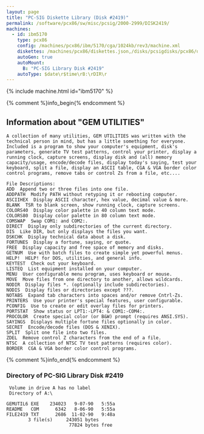 ```yaml
---
layout: page
title: "PC-SIG Diskette Library (Disk #2419)"
permalink: /software/pcx86/sw/misc/pcsig/2000-2999/DISK2419/
machines:
  - id: ibm5170
    type: pcx86
    config: /machines/pcx86/ibm/5170/cga/1024kb/rev3/machine.xml
    diskettes: /machines/pcx86/diskettes.json,/disks/pcsigdisks/pcx86/diskettes.json
    autoGen: true
    autoMount:
      B: "PC-SIG Library Disk #2419"
    autoType: $date\r$time\rB:\rDIR\r
---
```


{% include machine.html id="ibm5170" %}

{% comment %}info_begin{% endcomment %}

## Information about "GEM UTILITIES"

    A collection of many utilities, GEM UTILITIES was written with the
    technical person in mind, but has a little something for everyone.
    Included is a program to show your computer's equipment, disk's
    parameters, generate TV test patterns, control your printer, display a
    running clock, capture screens, display disk and (all) memory
    capacity/usage, encode/decode files, display today's saying, test your
    keyboard, split a file, display an ASCII table, CGA & VGA border color
    control programs, remove tabs or control Zs from a file, etc....
    
    File Descriptions:
    ADD  Append two or three files into one file.
    ADDPATH  Modify PATH without retyping it or rebooting computer.
    ASCIIHEX  Display ASCII character, hex value, decimal value & more.
    BLANK  TSR to blank screen, show running clock, capture screens.
    COLORS40  Display color palette in 40 column text mode.
    COLORS80  Display color palette in 80 column text mode.
    COMSWAP  Swap COM1: and COM2:.
    DIRECT  Display only subdirectories of the current directory.
    DIS  Like DIR, but only displays the files you want.
    DSKCHK  Display technical data about a disk.
    FORTUNES  Display a fortune, saying, or quote.
    FREE  Display capacity and free space of memory and disks.
    GETNUM  Use with batch files to create simple yet powerful menus.
    HELP!  HELP! for DOS, utilities, and general info.
    KEYTEST  Check out your keyboard.
    LISTEQ  List equipment installed on your computer.
    MENU  User configurable menu program, uses keyboard or mouse.
    MOVE  Move files from one directory to another, allows wildcards.
    NODIR  Display files *. (optionally include subdirectories).
    NODIS  Display files or directories except ???.
    NOTABS  Expand tab characters into spaces and/or remove Cntrl-Zs.
    PRINTERS  Use your printer's special features, user configurable.
    PCONFIG  Use to create or edit overlay files for printers.
    PORTSTAT  Show status or LPT1:-LPT4: & COM1:-COM4:.
    PROCOLOR  Create special color (or B&W) prompt (requires ANSI.SYS).
    SAYINGS  Displays multiple fortune files optionally in color.
    SECRET  Encode/decode files (DOS & XENIX).
    SPLIT  Split one file into two files.
    ZDEL  Remove control Z characters from the end of a file.
    NTSC  A collection of NTSC TV test patterns (requires color).
    BORDER  CGA & VGA border color control programs.
{% comment %}info_end{% endcomment %}


### Directory of PC-SIG Library Disk #2419

     Volume in drive A has no label
     Directory of A:\

    GEMUTIL6 EXE    234023   9-07-90   5:55a
    README   COM      6342   8-06-90   5:55a
    FILE2419 TXT      2686  11-02-90   9:48a
            3 file(s)     243051 bytes
                           77824 bytes free
